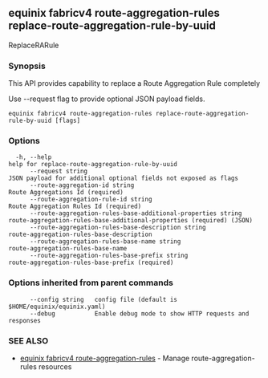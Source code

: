 ## equinix fabricv4 route-aggregation-rules replace-route-aggregation-rule-by-uuid

ReplaceRARule

### Synopsis

This API provides capability to replace a Route Aggregation Rule completely

Use --request flag to provide optional JSON payload fields.

```
equinix fabricv4 route-aggregation-rules replace-route-aggregation-rule-by-uuid [flags]
```

### Options

```
  -h, --help                                                        help for replace-route-aggregation-rule-by-uuid
      --request string                                              JSON payload for additional optional fields not exposed as flags
      --route-aggregation-id string                                 Route Aggregations Id (required)
      --route-aggregation-rule-id string                            Route Aggregation Rules Id (required)
      --route-aggregation-rules-base-additional-properties string   route-aggregation-rules-base-additional-properties (required) (JSON)
      --route-aggregation-rules-base-description string             route-aggregation-rules-base-description
      --route-aggregation-rules-base-name string                    route-aggregation-rules-base-name
      --route-aggregation-rules-base-prefix string                  route-aggregation-rules-base-prefix (required)
```

### Options inherited from parent commands

```
      --config string   config file (default is $HOME/equinix/equinix.yaml)
      --debug           Enable debug mode to show HTTP requests and responses
```

### SEE ALSO

* [equinix fabricv4 route-aggregation-rules](equinix_fabricv4_route-aggregation-rules.md)	 - Manage route-aggregation-rules resources


